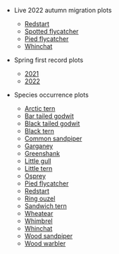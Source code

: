 <!-- docs/_sidebar.md -->

- Live 2022 autumn migration plots

    - [Redstart](/Species_plots/redstart.md)
    - [Spotted flycatcher](/Species_plots/spotted_flycatcher.md)
    - [Pied flycatcher](/Species_plots/pied_flycatcher.md)
    - [Whinchat](/Species_plots/whinchat.md)

- Spring first record plots

    - [2021](/First_record_plots/2021.md)
    - [2022](/First_record_plots/2022.md)

- Species occurrence plots

    - [Arctic tern](/Species_distributions/arctic_tern.md)
    - [Bar tailed godwit](/Species_distributions/bar_tailed_godwit.md)
    - [Black tailed godwit](/Species_distributions/black_tailed_godwit.md)
    - [Black tern](/Species_distributions/black_tern.md)
    - [Common sandpiper](/Species_distributions/common_sandpiper.md)
    - [Garganey](/Species_distributions/garganey.md)
    - [Greenshank](/Species_distributions/greenshank.md)
    - [Little gull](/Species_distributions/little_gull.md)
    - [Little tern](/Species_distributions/little_tern.md)
    - [Osprey](/Species_distributions/osprey.md)
    - [Pied flycatcher](/Species_distributions/pied_flycatcher.md)
    - [Redstart](/Species_distributions/redstart.md)
    - [Ring ouzel](/Species_distributions/ring_ouzel.md)
    - [Sandwich tern](/Species_distributions/sandwich_tern.md)
    - [Wheatear](/Species_distributions/wheatear.md)
    - [Whimbrel](/Species_distributions/whimbrel.md)
    - [Whinchat](/Species_distributions/whinchat.md)
    - [Wood sandpiper](/Species_distributions/wood_sandpiper.md)
    - [Wood warbler](/Species_distributions/wood_warbler.md)
